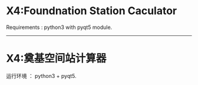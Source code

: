 # X4:Foundnation Station Caculator

Requirements : python3 with pyqt5 module.

- - -

# X4:奠基空间站计算器

运行环境 ： python3 + pyqt5.